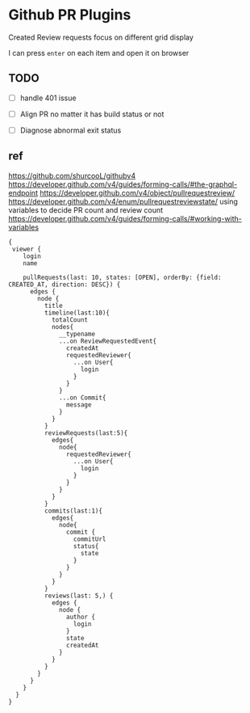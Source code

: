 # Github PR Plugins
Created
Review requests
focus on different grid
display

I can press `enter` on each item and open it on browser

## TODO
- [ ] handle 401 issue
- [ ] Align PR no matter it has build status or not
- [ ] Diagnose abnormal exit status


## ref
https://github.com/shurcooL/githubv4
https://developer.github.com/v4/guides/forming-calls/#the-graphql-endpoint
https://developer.github.com/v4/object/pullrequestreview/
https://developer.github.com/v4/enum/pullrequestreviewstate/
using variables to decide PR count and review count
https://developer.github.com/v4/guides/forming-calls/#working-with-variables


```
{
 viewer {
    login
    name
    
    pullRequests(last: 10, states: [OPEN], orderBy: {field: CREATED_AT, direction: DESC}) {
      edges {
        node {
          title
          timeline(last:10){
            totalCount
            nodes{
              __typename
              ...on ReviewRequestedEvent{
                createdAt
                requestedReviewer{
                  ...on User{
                    login
                  }
                }
              }
              ...on Commit{
                message
              }
            }
          }
          reviewRequests(last:5){
            edges{
              node{
                requestedReviewer{
                  ...on User{
                    login
                  }
                }
              }
            }
          }
          commits(last:1){
            edges{
              node{
                commit {
                  commitUrl
                  status{
                    state
                  }
                }
              }
            }
          }
          reviews(last: 5,) {
            edges {
              node {
                author {
                  login
                }
                state
                createdAt
              }
            }
          }
        }
      }
    }
  }
}
```